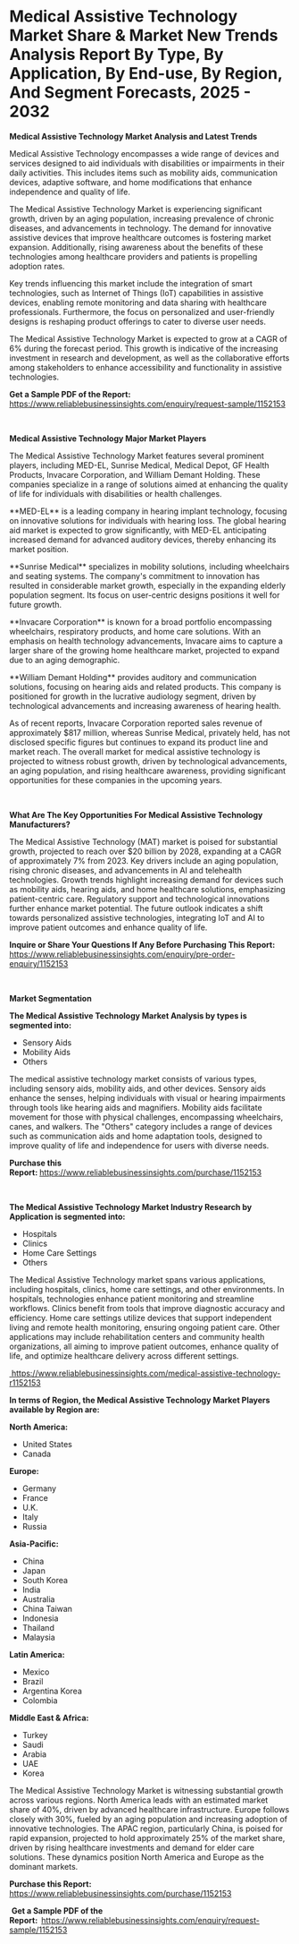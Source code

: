 <p><h1>Medical Assistive Technology Market Share & Market New Trends Analysis Report By Type, By Application, By End-use, By Region, And Segment Forecasts, 2025 - 2032</h1></p><p><strong>Medical Assistive Technology Market Analysis and Latest Trends</strong></p>
<p><p>Medical Assistive Technology encompasses a wide range of devices and services designed to aid individuals with disabilities or impairments in their daily activities. This includes items such as mobility aids, communication devices, adaptive software, and home modifications that enhance independence and quality of life.</p><p>The Medical Assistive Technology Market is experiencing significant growth, driven by an aging population, increasing prevalence of chronic diseases, and advancements in technology. The demand for innovative assistive devices that improve healthcare outcomes is fostering market expansion. Additionally, rising awareness about the benefits of these technologies among healthcare providers and patients is propelling adoption rates.</p><p>Key trends influencing this market include the integration of smart technologies, such as Internet of Things (IoT) capabilities in assistive devices, enabling remote monitoring and data sharing with healthcare professionals. Furthermore, the focus on personalized and user-friendly designs is reshaping product offerings to cater to diverse user needs.</p><p>The Medical Assistive Technology Market is expected to grow at a CAGR of 6% during the forecast period. This growth is indicative of the increasing investment in research and development, as well as the collaborative efforts among stakeholders to enhance accessibility and functionality in assistive technologies.</p></p>
<p><strong>Get a Sample PDF of the Report:&nbsp;</strong> <a href="https://www.reliablebusinessinsights.com/enquiry/request-sample/1152153?utm_campaign=2761&utm_medium=2&utm_source=Github&utm_content=ia&utm_term=13042025&utm_id=medical-assistive-technology">https://www.reliablebusinessinsights.com/enquiry/request-sample/1152153</a></p>
<p>&nbsp;</p>
<p><strong>Medical Assistive Technology Major Market Players</strong></p>
<p><p>The Medical Assistive Technology Market features several prominent players, including MED-EL, Sunrise Medical, Medical Depot, GF Health Products, Invacare Corporation, and William Demant Holding. These companies specialize in a range of solutions aimed at enhancing the quality of life for individuals with disabilities or health challenges.</p><p>**MED-EL** is a leading company in hearing implant technology, focusing on innovative solutions for individuals with hearing loss. The global hearing aid market is expected to grow significantly, with MED-EL anticipating increased demand for advanced auditory devices, thereby enhancing its market position.</p><p>**Sunrise Medical** specializes in mobility solutions, including wheelchairs and seating systems. The company's commitment to innovation has resulted in considerable market growth, especially in the expanding elderly population segment. Its focus on user-centric designs positions it well for future growth.</p><p>**Invacare Corporation** is known for a broad portfolio encompassing wheelchairs, respiratory products, and home care solutions. With an emphasis on health technology advancements, Invacare aims to capture a larger share of the growing home healthcare market, projected to expand due to an aging demographic.</p><p>**William Demant Holding** provides auditory and communication solutions, focusing on hearing aids and related products. This company is positioned for growth in the lucrative audiology segment, driven by technological advancements and increasing awareness of hearing health.</p><p>As of recent reports, Invacare Corporation reported sales revenue of approximately $817 million, whereas Sunrise Medical, privately held, has not disclosed specific figures but continues to expand its product line and market reach. The overall market for medical assistive technology is projected to witness robust growth, driven by technological advancements, an aging population, and rising healthcare awareness, providing significant opportunities for these companies in the upcoming years.</p></p>
<p>&nbsp;</p>
<p><strong>What Are The Key Opportunities For Medical Assistive Technology Manufacturers?</strong></p>
<p><p>The Medical Assistive Technology (MAT) market is poised for substantial growth, projected to reach over $20 billion by 2028, expanding at a CAGR of approximately 7% from 2023. Key drivers include an aging population, rising chronic diseases, and advancements in AI and telehealth technologies. Growth trends highlight increasing demand for devices such as mobility aids, hearing aids, and home healthcare solutions, emphasizing patient-centric care. Regulatory support and technological innovations further enhance market potential. The future outlook indicates a shift towards personalized assistive technologies, integrating IoT and AI to improve patient outcomes and enhance quality of life.</p></p>
<p><strong>Inquire or Share Your Questions If Any Before Purchasing This Report:</strong> <a href="https://www.reliablebusinessinsights.com/enquiry/pre-order-enquiry/1152153?utm_campaign=2761&utm_medium=2&utm_source=Github&utm_content=ia&utm_term=13042025&utm_id=medical-assistive-technology">https://www.reliablebusinessinsights.com/enquiry/pre-order-enquiry/1152153</a></p>
<p>&nbsp;</p>
<p><strong>Market Segmentation</strong></p>
<p><strong>The Medical Assistive Technology Market Analysis by types is segmented into:</strong></p>
<p><ul><li>Sensory Aids</li><li>Mobility Aids</li><li>Others</li></ul></p>
<p><p>The medical assistive technology market consists of various types, including sensory aids, mobility aids, and other devices. Sensory aids enhance the senses, helping individuals with visual or hearing impairments through tools like hearing aids and magnifiers. Mobility aids facilitate movement for those with physical challenges, encompassing wheelchairs, canes, and walkers. The "Others" category includes a range of devices such as communication aids and home adaptation tools, designed to improve quality of life and independence for users with diverse needs.</p></p>
<p><strong>Purchase this Report:&nbsp;</strong><a href="https://www.reliablebusinessinsights.com/purchase/1152153?utm_campaign=2761&utm_medium=2&utm_source=Github&utm_content=ia&utm_term=13042025&utm_id=medical-assistive-technology">https://www.reliablebusinessinsights.com/purchase/1152153</a></p>
<p>&nbsp;</p>
<p><strong>The Medical Assistive Technology Market Industry Research by Application is segmented into:</strong></p>
<p><ul><li>Hospitals</li><li>Clinics</li><li>Home Care Settings</li><li>Others</li></ul></p>
<p><p>The Medical Assistive Technology market spans various applications, including hospitals, clinics, home care settings, and other environments. In hospitals, technologies enhance patient monitoring and streamline workflows. Clinics benefit from tools that improve diagnostic accuracy and efficiency. Home care settings utilize devices that support independent living and remote health monitoring, ensuring ongoing patient care. Other applications may include rehabilitation centers and community health organizations, all aiming to improve patient outcomes, enhance quality of life, and optimize healthcare delivery across different settings.</p></p>
<p><a href="https://www.reliablebusinessinsights.com/medical-assistive-technology-r1152153?utm_campaign=2761&utm_medium=2&utm_source=Github&utm_content=ia&utm_term=13042025&utm_id=medical-assistive-technology">&nbsp;https://www.reliablebusinessinsights.com/medical-assistive-technology-r1152153</a></p>
<p><strong>In terms of Region, the Medical Assistive Technology Market Players available by Region are:</strong></p>
<p>
    <p> <strong> North America: </strong>
        <ul>
            <li>United States</li>
            <li>Canada</li>
        </ul>
        </p> 
    <p> <strong> Europe: </strong>
        <ul>
            <li>Germany</li>
            <li>France</li>
            <li>U.K.</li>
            <li>Italy</li>
            <li>Russia</li>
        </ul>
        </p> 
    <p> <strong> Asia-Pacific: </strong>
        <ul>
            <li>China</li>
            <li>Japan</li>
            <li>South Korea</li>
            <li>India</li>
            <li>Australia</li>
            <li>China Taiwan</li>
            <li>Indonesia</li>
            <li>Thailand</li>
            <li>Malaysia</li>
        </ul>
        </p> 
    <p> <strong> Latin America: </strong>
        <ul>
            <li>Mexico</li>
            <li>Brazil</li>
            <li>Argentina Korea</li>
            <li>Colombia</li>
        </ul>
        </p> 
    <p> <strong> Middle East & Africa: </strong>
        <ul>
            <li>Turkey</li>
            <li>Saudi</li>
            <li>Arabia</li>
            <li>UAE</li>
            <li>Korea</li>
        </ul>
    </p>
    </p>
<p><p>The Medical Assistive Technology Market is witnessing substantial growth across various regions. North America leads with an estimated market share of 40%, driven by advanced healthcare infrastructure. Europe follows closely with 30%, fueled by an aging population and increasing adoption of innovative technologies. The APAC region, particularly China, is poised for rapid expansion, projected to hold approximately 25% of the market share, driven by rising healthcare investments and demand for elder care solutions. These dynamics position North America and Europe as the dominant markets.</p></p>
<p><strong>Purchase this Report: </strong><a href="https://www.reliablebusinessinsights.com/purchase/1152153?utm_campaign=2761&utm_medium=2&utm_source=Github&utm_content=ia&utm_term=13042025&utm_id=medical-assistive-technology">https://www.reliablebusinessinsights.com/purchase/1152153</a></p>
<p>&nbsp;<strong>Get a Sample PDF of the Report:&nbsp;&nbsp;</strong><a href="https://www.reliablebusinessinsights.com/enquiry/request-sample/1152153?utm_campaign=2761&utm_medium=2&utm_source=Github&utm_content=ia&utm_term=13042025&utm_id=medical-assistive-technology">https://www.reliablebusinessinsights.com/enquiry/request-sample/1152153</a></p>
<p><strong></strong></p>
<p><p></p><p></p><p></p></p>